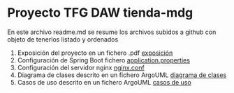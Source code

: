 # Proyecto TFG DAW tienda-mdg

En este archivo readme.md se resume los archivos subidos a github con objeto de tenerlos listado y ordenados


1. Exposición del proyecto en un fichero .pdf [exposición](tienda-mdg-exposicion-v20.pdf)
3. Configuración de Spring Boot fichero [application.properties](aplication.properties.tienda-mdg.txt)
4. Configuración del servidor nginx [nginx.conf](nginx.conf.tienda-mdg.txt)
5. Diagrama de clases descrito en un fichero ArgoUML [diagrama de clases](tienda-mdg-diagrama-de-clase.zargo)
7. Casos de uso descrito en un fichero ArgoUML [casos de uso](tienda-mdg-diagrama-casos-de-uso-v4.zargo)




